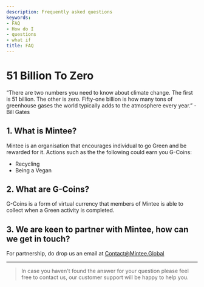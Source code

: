 ```yaml
---
description: Frequently asked questions
keywords:
- FAQ
- How do I
- questions
- what if
title: FAQ
---
```


# 51 Billion To Zero
“There are two numbers you need to know about climate change. The first is 51 billion. The other is zero. Fifty-one billion is how many tons of greenhouse gases the world typically adds to the atmosphere every year.” - Bill Gates

## 1. What is Mintee?

Mintee is an organisation that encourages individual to go Green and be rewarded for it. Actions such as the the following could earn you G-Coins:

* Recycling
* Being a Vegan

## 2. What are G-Coins?

G-Coins is a form of virtual currency that members of Mintee is able to collect when a Green activity is completed.

## 3. We are keen to partner with Mintee, how can we get in touch?

For partnership, do drop us an email at Contact@Mintee.Global


---

> In case you haven't found the answer for your question please feel free to contact us, our customer support will be happy to help you.
